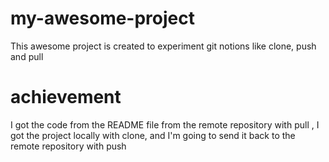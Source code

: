 # my-awesome-project
This awesome project is created to experiment git notions like clone, push and pull
# achievement
I got the code from the README file from the remote repository with pull , I got the project locally with clone, and I'm going to send it back to the remote repository with push
